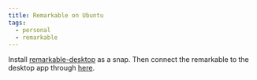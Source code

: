 ```yaml
---
title: Remarkable on Ubuntu
tags:
  - personal
  - remarkable
---
```

Install <a href="https://snapcraft.io/install/remarkable-desktop/ubuntu#install" target="_blank">remarkable-desktop</a> as a snap. Then connect the remarkable to the desktop app through <a href="https://my.remarkable.com/device/desktop/connect" target="_blank">here</a>.